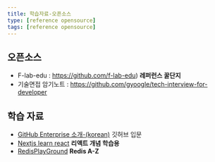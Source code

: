 ```yaml
---
title: 학습자료-오픈소스
type: [reference opensource]
tags: [reference opensource]
---
```

## 오픈소스

- F-lab-edu : https://github.com/f-lab-edu) **레퍼런스 꿀단지**
- 기술면접 암기노트 : https://github.com/gyoogle/tech-interview-for-developer
## 학습 자료
- [GitHub Enterprise 소개-(korean)](https://www.korgithub.com/) 깃허브 입문
- [Nextjs learn react](https://nextjs.org/learn/react-foundations/what-is-react-and-nextjs) **리액트 개념 학습용**
- [RedisPlayGround](https://github.com/RedisPlayGround) **Redis A-Z**